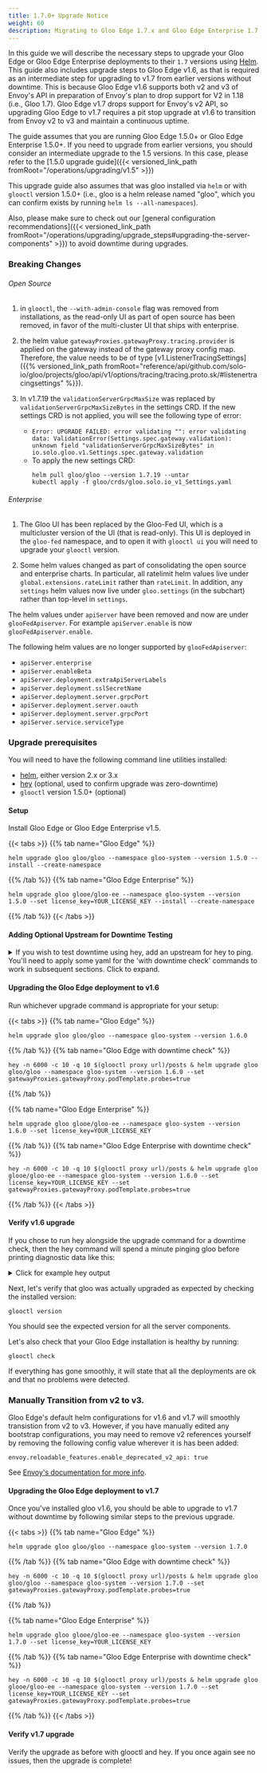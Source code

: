 ```yaml
---
title: 1.7.0+ Upgrade Notice
weight: 60
description: Migrating to Gloo Edge 1.7.x and Gloo Edge Enterprise 1.7.x
---
```


In this guide we will describe the necessary steps to upgrade your Gloo Edge or Gloo Edge Enterprise deployments to their `1.7`
versions using [Helm](https://github.com/helm/helm). This guide also includes upgrade steps to Gloo Edge v1.6, as
that is required as an intermediate step for upgrading to v1.7 from earlier versions without downtime. This is because Gloo Edge v1.6
supports both v2 and v3 of Envoy's API in preparation of Envoy's plan to drop support for V2 in 1.18 (i.e., Gloo 1.7).
Gloo Edge v1.7 drops support for Envoy's v2 API, so upgrading Gloo Edge to v1.7 requires a pit stop upgrade at v1.6 to 
transition from Envoy v2 to v3 and maintain a continuous uptime.
 
The guide assumes that you are running Gloo Edge 1.5.0+ or Gloo Edge Enterprise 1.5.0+. 
If you need to upgrade from earlier versions, you should consider an intermediate upgrade to the 1.5 versions. 
In this case, please refer to the [1.5.0 upgrade guide]({{< versioned_link_path fromRoot="/operations/upgrading/v1.5" >}})

This upgrade guide also assumes that was gloo installed via `helm` or with `glooctl` version 1.5.0+
(i.e., gloo is a helm release named "gloo", which you can confirm exists by running `helm ls --all-namespaces`).

Also, please make sure to check out our 
[general configuration recommendations]({{< versioned_link_path fromRoot="/operations/upgrading/upgrade_steps#upgrading-the-server-components" >}}) 
to avoid downtime during upgrades.

### Breaking Changes

###### Open Source

1. in `glooctl`, the `--with-admin-console` flag was removed from installations, as the read-only UI as part of open
source has been removed, in favor of the multi-cluster UI that ships with enterprise.

2. the helm value `gatewayProxies.gatewayProxy.tracing.provider` is applied on the gateway instead of the gateway proxy
config map. Therefore, the value needs to be of type [v1.ListenerTracingSettings]({{% versioned_link_path fromRoot="reference/api/github.com/solo-io/gloo/projects/gloo/api/v1/options/tracing/tracing.proto.sk/#listenertracingsettings" %}}).

3. In v1.7.19 the `validationServerGrpcMaxSize` was replaced by `validationServerGrpcMaxSizeBytes` in the settings CRD.
If the new settings CRD is not applied, you will see the following type of error:
    * `Error: UPGRADE FAILED: error validating "": error validating data: ValidationError(Settings.spec.gateway.validation): unknown field "validationServerGrpcMaxSizeBytes" in io.solo.gloo.v1.Settings.spec.gateway.validation`
    * To apply the new settings CRD:
      ```
      helm pull gloo/gloo --version 1.7.19 --untar
      kubectl apply -f gloo/crds/gloo.solo.io_v1_Settings.yaml
      ```

###### Enterprise

1. The Gloo UI has been replaced by the Gloo-Fed UI, which is a multicluster version of the UI (that is read-only). This
UI is deployed in the `gloo-fed` namespace, and to open it with `glooctl ui` you will need to upgrade your `glooctl`
version.

1. Some helm values changed as part of consolidating the open source and enterprise charts. In particular, all ratelimit
helm values live under `global.extensions.rateLimit` rather than `rateLimit`. In addition, any `settings` helm values
now live under `gloo.settings` (in the subchart) rather than top-level in `settings`.

The helm values under `apiServer` have been removed and now are under `glooFedApiserver`. For example `apiServer.enable`
is now `glooFedApiserver.enable`.

The following helm values are no longer supported by `glooFedApiserver`:

- `apiServer.enterprise`
- `apiServer.enableBeta`
- `apiServer.deployment.extraApiServerLabels`
- `apiServer.deployment.sslSecretName`
- `apiServer.deployment.server.grpcPort`
- `apiServer.deployment.server.oauth`
- `apiServer.deployment.server.grpcPort`
- `apiServer.service.serviceType`

### Upgrade prerequisites
You will need to have the following command line utilities installed:
 - [helm](https://github.com/helm/helm), either version 2.x or 3.x
 - [hey](https://github.com/rakyll/hey) (optional, used to confirm upgrade was zero-downtime)
 - `glooctl` version 1.5.0+ (optional)
 

#### Setup

Install Gloo Edge or Gloo Edge Enterprise v1.5.

{{< tabs >}}
{{% tab name="Gloo Edge" %}}
```shell script
helm upgrade gloo gloo/gloo --namespace gloo-system --version 1.5.0 --install --create-namespace
```
{{% /tab %}}
{{% tab name="Gloo Edge Enterprise" %}}
```shell script
helm upgrade gloo glooe/gloo-ee --namespace gloo-system --version 1.5.0 --set license_key=YOUR_LICENSE_KEY --install --create-namespace
```
{{% /tab %}}
{{< /tabs >}}

#### Adding Optional Upstream for Downtime Testing

<details><summary>If you wish to test downtime using hey, add an upstream for hey to ping. 
You'll need to apply some yaml for the 'with downtime check' commands to work in subsequent sections. Click to expand.</summary>

First add the upstream.
```shell script
apiVersion: gloo.solo.io/v1
kind: Upstream
metadata:
  name: json-upstream
  namespace: gloo-system
spec:
  static:
    hosts:
      - addr: jsonplaceholder.typicode.com
        port: 80
```

Then make it routable:
```shell script
apiVersion: gateway.solo.io/v1
kind: VirtualService
metadata:
  name: test-prefix
  namespace: gloo-system
spec:
  virtualHost:
    routes:
      - matchers:
         - prefix: /posts
        routeAction:
          single:
            upstream:
              name: json-upstream
              namespace: gloo-system
        options:
          autoHostRewrite: true
```

To ensure that the the upstream works, wait until the following returns:
```shell script
curl $(glooctl proxy url)/posts
```

```shell script
  ... # omitted for brevity, this will be at the end of a long output
  {
    "userId": 10,
    "id": 100,
    "title": "at nam consequatur ea labore ea harum",
    "body": "cupiditate quo est a modi nesciunt soluta\nipsa voluptas error itaque dicta in\nautem qui minus magnam et distinctio eum\naccusamus ratione error aut"
  }
]
``` 
</details>

#### Upgrading the Gloo Edge deployment to v1.6
Run whichever upgrade command is appropriate for your setup:

{{< tabs >}}
{{% tab name="Gloo Edge" %}}
```shell script
helm upgrade gloo gloo/gloo --namespace gloo-system --version 1.6.0
```
{{% /tab %}}
{{% tab name="Gloo Edge with downtime check" %}}
```shell script
hey -n 6000 -c 10 -q 10 $(glooctl proxy url)/posts & helm upgrade gloo gloo/gloo --namespace gloo-system --version 1.6.0 --set gatewayProxies.gatewayProxy.podTemplate.probes=true
```
{{% /tab %}}

{{% tab name="Gloo Edge Enterprise" %}}
```shell script
helm upgrade gloo glooe/gloo-ee --namespace gloo-system --version 1.6.0 --set license_key=YOUR_LICENSE_KEY
```
{{% /tab %}}
{{% tab name="Gloo Edge Enterprise with downtime check" %}}
```shell script
hey -n 6000 -c 10 -q 10 $(glooctl proxy url)/posts & helm upgrade gloo glooe/gloo-ee --namespace gloo-system --version 1.6.0 --set license_key=YOUR_LICENSE_KEY --set gatewayProxies.gatewayProxy.podTemplate.probes=true
```
{{% /tab %}}
{{< /tabs >}}



#### Verify v1.6 upgrade 
If you chose to run hey alongside the upgrade command for a downtime check, then the hey command will spend a minute pinging gloo before 
printing diagnostic data like this:

<details><summary>Click for example hey output</summary>

```
Summary:
  Total:	66.9389 secs
  Slowest:	1.3237 secs
  Fastest:	0.0241 secs
  Average:	0.0649 secs
  Requests/sec:	89.6340
  

Response time histogram:
  0.024 [1]	|
  0.154 [5677]	|■■■■■■■■■■■■■■■■■■■■■■■■■■■■■■■■■■■■■■■■
  0.284 [195]	|■
  0.414 [44]	|
  0.544 [44]	|
  0.674 [11]	|
  0.804 [6]	|
  0.934 [5]	|
  1.064 [2]	|
  1.194 [2]	|
  1.324 [3]	|


Latency distribution:
  10% in 0.0324 secs
  25% in 0.0367 secs
  50% in 0.0433 secs
  75% in 0.0603 secs
  90% in 0.1087 secs
  95% in 0.1601 secs
  99% in 0.4220 secs

Details (average, fastest, slowest):
  DNS+dialup:	0.0000 secs, 0.0241 secs, 1.3237 secs
  DNS-lookup:	0.0000 secs, 0.0000 secs, 0.0000 secs
  req write:	0.0000 secs, 0.0000 secs, 0.0006 secs
  resp wait:	0.0631 secs, 0.0229 secs, 1.3220 secs
  resp read:	0.0016 secs, 0.0002 secs, 0.0783 secs

Status code distribution:
  [200]	6000 responses
```
You should expect less than 20 errors at most, and a healthy response time histogram that's mostly under .25 seconds.
</details>

Next, let's verify that gloo was actually upgraded as expected by checking the installed version: 

```shell script
glooctl version
```

You should see the expected version for all the server components.

Let's also check that your Gloo Edge installation is healthy by running:

```shell script
glooctl check
```

If everything has gone smoothly, it will state that all the deployments are ok and that no problems were detected.

### Manually Transition from v2 to v3.

Gloo Edge's default helm configurations for v1.6 and v1.7 will smoothly transistion from v2 to v3. However, if you have
manually edited any bootstrap configurations, you may need to remove v2 references yourself by removing the 
following config value wherever it is has been added:

```shell script
envoy.reloadable_features.enable_deprecated_v2_api: true
```

See [Envoy's documentation for more info](https://www.envoyproxy.io/docs/envoy/latest/faq/api/envoy_v3). 

#### Upgrading the Gloo Edge deployment to v1.7
Once you've installed gloo v1.6, you should be able to upgrade to v1.7 without downtime by 
following similar steps to the previous upgrade.

{{< tabs >}}
{{% tab name="Gloo Edge" %}}
```shell script
helm upgrade gloo gloo/gloo --namespace gloo-system --version 1.7.0
```
{{% /tab %}}
{{% tab name="Gloo Edge with downtime check" %}}
```shell script
hey -n 6000 -c 10 -q 10 $(glooctl proxy url)/posts & helm upgrade gloo gloo/gloo --namespace gloo-system --version 1.7.0 --set gatewayProxies.gatewayProxy.podTemplate.probes=true
```
{{% /tab %}}

{{% tab name="Gloo Edge Enterprise" %}}
```shell script
helm upgrade gloo glooe/gloo-ee --namespace gloo-system --version 1.7.0 --set license_key=YOUR_LICENSE_KEY
```
{{% /tab %}}
{{% tab name="Gloo Edge Enterprise with downtime check" %}}
```shell script
hey -n 6000 -c 10 -q 10 $(glooctl proxy url)/posts & helm upgrade gloo glooe/gloo-ee --namespace gloo-system --version 1.7.0 --set license_key=YOUR_LICENSE_KEY --set gatewayProxies.gatewayProxy.podTemplate.probes=true
```
{{% /tab %}}
{{< /tabs >}}

#### Verify v1.7 upgrade
Verify the upgrade as before with glooctl and hey. If you once again see no issues, then the upgrade is complete!
